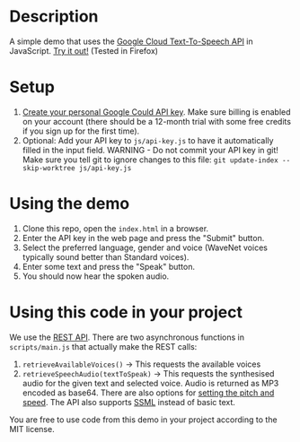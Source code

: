 
# Description
A simple demo that uses the [Google Cloud Text-To-Speech API](https://cloud.google.com/text-to-speech) in JavaScript.
[Try it out!](https://hmi-utwente.github.io/google-cloud-tts-js/)
(Tested in Firefox)

# Setup
1. [Create your personal Google Could API key](https://cloud.google.com/docs/authentication/api-keys). Make sure billing is enabled on your account (there should be a 12-month trial with some free credits if you sign up for the first time).
1. Optional: Add your API key to `js/api-key.js` to have it automatically filled in the input field. WARNING - Do not commit your API key in git! Make sure you tell git to ignore changes to this file: `git update-index --skip-worktree js/api-key.js`

# Using the demo
1. Clone this repo, open the `index.html` in a browser.
1. Enter the API key in the web page and press the "Submit" button.
1. Select the preferred language, gender and voice (WaveNet voices typically sound better than Standard voices).
1. Enter some text and press the "Speak" button.
1. You should now hear the spoken audio.

# Using this code in your project
We use the [REST API](https://cloud.google.com/text-to-speech/docs/reference/rest).
There are two asynchronous functions in `scripts/main.js` that actually make the REST calls:
1. `retrieveAvailableVoices()` -> This requests the available voices 
1. `retrieveSpeechAudio(textToSpeak)` -> This requests the synthesised audio for the given text and selected voice. Audio is returned as MP3 encoded as base64. There are also options for [setting the pitch and speed](https://cloud.google.com/text-to-speech/docs/reference/rest/v1/text/synthesize#AudioConfig). The API also supports [SSML](https://cloud.google.com/text-to-speech/docs/ssml) instead of basic text. 

You are free to use code from this demo in your project according to the MIT license.

